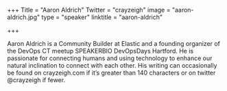 +++
Title = "Aaron Aldrich"
Twitter = "crayzeigh"
image = "aaron-aldrich.jpg"
type = "speaker"
linktitle = "aaron-aldrich"

+++

Aaron Aldrich is a Community Builder at Elastic and a founding organizer of the DevOps CT meetup SPEAKERBIO DevOpsDays Hartford. He is passionate for connecting humans and using technology to enhance our natural inclination to connect with each other. His writing can occasionally be found on crayzeigh.com if it’s greater than 140 characters or on twitter @crayzeigh if fewer.
